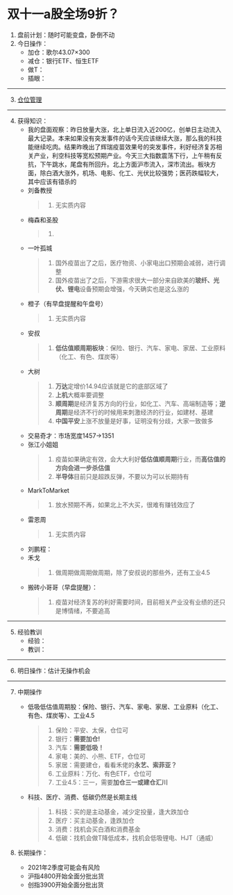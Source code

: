 # 双十一a股全场9折？
1. 盘前计划：随时可能变盘，卧倒不动
2. 今日操作：
    - 加仓：歌尔43.07×300
    - 减仓：银行ETF、恒生ETF
    - 做T：
    - 插眼：

***

3. [仓位管理](https://kdocs.cn/l/cmJAYer3tasI)
 
***

4. 获得知识：
    - 我的盘面观察：昨日放量大涨，北上单日流入近200亿，创单日主动流入最大记录。本来如果没有突发事件的话今天应该继续大涨，那么我的科技能继续吃肉。结果昨晚出了辉瑞疫苗效果号的突发事件，利好经济复苏相关产业，利空科技等宽松预期产业。今天三大指数震荡下行，上午稍有反抗，下午跳水，尾盘有所回升。北上方面沪市流入，深市流出。板块方面，除白酒大涨外，机场、电影、化工、光伏比较强势；医药跌幅较大，其中应该有错杀的
    - 刘备教授
        > 1. 无实质内容
    - 梅森和圣股
        > 1. 
    - 一叶孤城
        > 1. 国外疫苗出了之后，医疗物资、小家电出口预期会减弱，进行调整
        > 2. 国外疫苗出了之后，下游需求很大一部分来自欧美的**玻纤、光伏、锂电**设备预期会增强，今天确实也是这么涨的
    - 橙子（有早盘提醒和午盘号）
        > 1. 无实质内容
    - 安叔
        > 1. **低估值顺周期板块**：保险、银行、汽车、家电、家居、工业原料（化工、有色、煤炭等）
    - 大树
        > 1. **万达**定增价14.94应该就是它的底部区域了
        > 2. **上机**大概率要调整
        > 3. **顺周期**是经济复苏方向的行业，如化工、汽车、高端制造等；**逆周期**是经济不行的时候用来刺激经济的行业，如建材、基建
        > 4. **中国平安**上涨不放量是好事，证明没有分歧，大家一致做多
    - 交易奇才：市场宽度1457->1351
    - 张江小姐姐
        > 1. 疫苗如果确定有效，会大大利好**低估值顺周期**行业，而**高估值的方向会进一步杀估值**
        > 2. **半导体**目前只是超跌反弹，不要以为可以长期持有
    - MarkToMarket
        > 1. 放水预期不再，如果北上不大买，很难有赚钱效应了
    - 雷恩周
        > 1. 无实质内容
    - 刘鹏程：
    - 禾戈
        > 1. 做周期做周期做周期，除了安叔说的那些外，还有工业4.5
    - 搬砖小哥哥（早盘提醒）： 
        > 1. 疫苗对经济复苏的利好需要时间，目前相关产业没有业绩的还只是博情绪，不要追高
        
***

5. 经验教训
    - 经验：
    - 教训：

***

6. 明日操作：估计无操作机会

***

7. 中期操作
    - 低吸低估值周期股：保险、银行、汽车、家电、家居、工业原料（化工、有色、煤炭等）、工业4.5
        > 1. 保险：平安、太保，仓位可
        > 2. 银行：**需要加仓!**
        > 3. 汽车：**需要低吸！**
        > 4. 家电：美的、小熊、ETF，仓位可
        > 5. 家居：需要建仓，看看禾佬的**永艺、索菲亚？**
        > 6. 工业原料：万化、有色ETF，仓位可
        > 7. 工业4.5：三一，需要**加仓三一或建仓汇川**
    - 科技、医疗、消费、低碳仍然是长期主线
        > 1. 科技：买的是主动基金，减少定投量，逢大跌加仓
        > 2. 医疗：买主动基金，逢跌加仓
        > 3. 消费：找机会买白酒和消费基金
        > 4. 低碳：找机会做T降低成本，找机会低吸锂电、HJT（通威）
    
8. 长期操作：
    - 2021年2季度可能会有风险
    - 沪指4800开始全面分批出货
    - 创指3900开始全面分批出货
